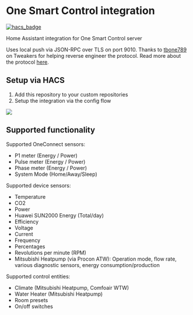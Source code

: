# One Smart Control integration
[![hacs_badge](https://img.shields.io/badge/HACS-Custom-41BDF5.svg)](https://github.com/hacs/integration)

Home Assistant integration for One Smart Control server

Uses local push via JSON-RPC over TLS on port 9010. Thanks to [tbone789](https://tweakers.net/gallery/532104/) on Tweakers for helping reverse engineer the protocol.
Read more about the protocol [here](https://github.com/PimDoos/onesmartcontrolha/tree/main/protocol).

Setup via HACS
-----
1. Add this repository to your custom repositories
2. Setup the integration via the config flow 

[![](https://my.home-assistant.io/badges/config_flow_start.svg)](https://my.home-assistant.io/redirect/config_flow_start/?domain=onesmartcontrol)

Supported functionality
-----------------------
Supported OneConnect sensors:
- P1 meter (Energy / Power)
- Pulse meter (Energy / Power)
- Phase meter (Energy / Power)
- System Mode (Home/Away/Sleep)

Supported device sensors:
- Temperature
- CO2
- Power
- Huawei SUN2000 Energy (Total/day)
- Efficiency
- Voltage
- Current
- Frequency
- Percentages
- Revolutions per minute (RPM)
- Mitsubishi Heatpump (via Procon ATW): Operation mode, flow rate, various diagnostic sensors, energy consumption/production

Supported control entities:
- Climate (Mitsubishi Heatpump, Comfoair WTW)
- Water Heater (Mitsubishi Heatpump)
- Room presets
- On/off switches
